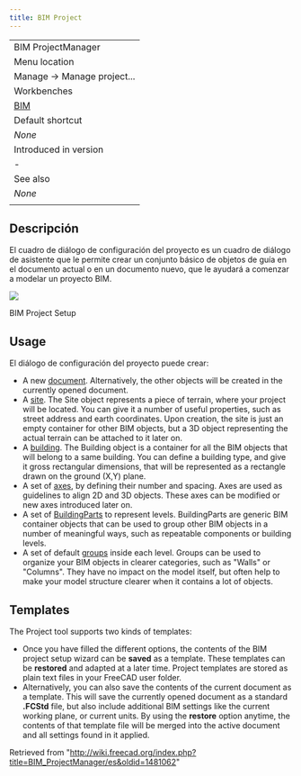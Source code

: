 ```yaml
---
title: BIM Project
---
```

|  |
| --- |
| BIM ProjectManager |
| Menu location |
| Manage → Manage project... |
| Workbenches |
| [BIM](/BIM_Workbench "BIM Workbench") |
| Default shortcut |
| *None* |
| Introduced in version |
| - |
| See also |
| *None* |
|  |

## Descripción

El cuadro de diálogo de configuración del proyecto es un cuadro de diálogo de asistente que le permite crear un conjunto básico de objetos de guía en el documento actual o en un documento nuevo, que le ayudará a comenzar a modelar un proyecto BIM.

![](/images/BIM_project_screenshot.png)

BIM Project Setup

## Usage

El diálogo de configuración del proyecto puede crear:

* A new [document](/Document_structure "Document structure"). Alternatively, the other objects will be created in the currently opened document.
* A [site](/Arch_Site "Arch Site"). The Site object represents a piece of terrain, where your project will be located. You can give it a number of useful properties, such as street address and earth coordinates. Upon creation, the site is just an empty container for other BIM objects, but a 3D object representing the actual terrain can be attached to it later on.
* A [building](/Arch_Building "Arch Building"). The Building object is a container for all the BIM objects that will belong to a same building. You can define a building type, and give it gross rectangular dimensions, that will be represented as a rectangle drawn on the ground (X,Y) plane.
* A set of [axes](/Arch_Axis "Arch Axis"), by defining their number and spacing. Axes are used as guidelines to align 2D and 3D objects. These axes can be modified or new axes introduced later on.
* A set of [BuildingParts](/Arch_BuildingPart "Arch BuildingPart") to represent levels. BuildingParts are generic BIM container objects that can be used to group other BIM objects in a number of meaningful ways, such as repeatable components or building levels.
* A set of default [groups](/Std_Group "Std Group") inside each level. Groups can be used to organize your BIM objects in clearer categories, such as "Walls" or "Columns". They have no impact on the model itself, but often help to make your model structure clearer when it contains a lot of objects.

## Templates

The Project tool supports two kinds of templates:

* Once you have filled the different options, the contents of the BIM project setup wizard can be **saved** as a template. These templates can be **restored** and adapted at a later time. Project templates are stored as plain text files in your FreeCAD user folder.
* Alternatively, you can also save the contents of the current document as a template. This will save the currently opened document as a standard **.FCStd** file, but also include additional BIM settings like the current working plane, or current units. By using the **restore** option anytime, the contents of that template file will be merged into the active document and all settings found in it applied.

Retrieved from "<http://wiki.freecad.org/index.php?title=BIM_ProjectManager/es&oldid=1481062>"